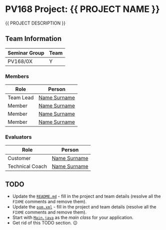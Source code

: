 # PV168 Project: {{ PROJECT NAME }}

<!--- FIXME: fill in the PROJECT NAME above and include short description of what the project is about -->
{{ PROJECT DESCRIPTION }}

## Team Information

| Seminar Group | Team |
|-------------- | ---- |
| PV168/0X      | Y    | <!--- FIXME: fill in the seminar group and team identification -->

### Members

| Role           | Person               |
|----------------|----------------------|
|Team Lead       | [Name Surname](https://is.muni.cz/auth/osoba/UCO) | <!--- FIXME: fill in the name and UCO -->
|Member          | [Name Surname](https://is.muni.cz/auth/osoba/UCO) | <!--- FIXME: fill in the name and UCO -->
|Member          | [Name Surname](https://is.muni.cz/auth/osoba/UCO) | <!--- FIXME: fill in the name and UCO -->
|Member          | [Name Surname](https://is.muni.cz/auth/osoba/UCO) | <!--- FIXME: fill in the name and UCO -->

### Evaluators

| Role           | Person               |
|----------------|----------------------|
|Customer        | [Name Surname](https://is.muni.cz/auth/osoba/UCO) | <!--- FIXME: fill in the name and UCO -->
|Technical Coach | [Name Surname](https://is.muni.cz/auth/osoba/UCO) | <!--- FIXME: fill in the name and UCO -->

## TODO

- Update the [`README.md`](#) - fill in the project and team details (resolve all the `FIXME` comments and remove them).
- Update the [`pom.xml`](pom.xml) - fill in the project and team details (resolve all the `FIXME` comments and remove them).
- Start with [`Main.java`](src/main/java/cz/muni/fi/pv168/project/Main.java) as the _main class_ for your application.
- Get rid of this TODO section. 😉
